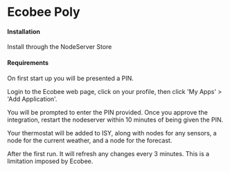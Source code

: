 # Ecobee Poly

#### Installation

Install through the NodeServer Store

#### Requirements

On first start up you will be presented a PIN.

Login to the Ecobee web page, click on your profile, then 
click 'My Apps' > 'Add Application'. 

You will be prompted to enter the PIN provided. Once you approve
the integration, restart the nodeserver within 10 minutes of 
being given the PIN. 

Your thermostat will be added to ISY, along with nodes for any sensors,
a node for the current weather, and a node for the forecast.

After the first run. It will refresh any changes every 3 minutes. This is 
a limitation imposed by Ecobee.
